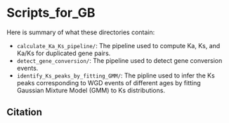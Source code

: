 # Scripts_for_GB

Here is summary of what these directories contain:
- ```calculate_Ka_Ks_pipeline/```: The pipeline used to compute Ka, Ks, and Ka/Ks for duplicated gene pairs.
- ```detect_gene_conversion/```: The pipeline used to detect gene conversion events.
- ```identify_Ks_peaks_by_fitting_GMM/```: The pipline used to infer the Ks peaks corresponding to WGD events of different ages by fitting Gaussian Mixture Model (GMM) to Ks distributions.

## Citation
